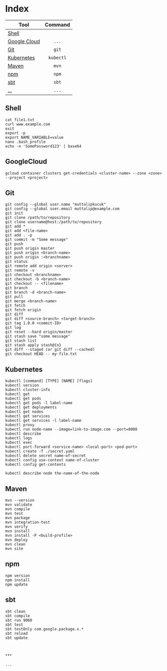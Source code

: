 


# Index

| Tool                          | Command   |
| ----------------------------- |:---------:|
| [Shell](#shell)               |           |
| [Google Cloud](#googlecloud)  | `...`     |
| [Git](#git)                   | `git`     |
| [Kubernetes](#kubernetes)     | `kubectl` |
| [Maven](#maven)               | `mvn`     |
| [npm](#npm)                   | `npm`     |
| [sbt](#sbt)                   | `sbt`     |
| [...](#...)                   | `...`     |


## Shell

```
cat file1.txt
curl www.example.com
exit
export -p
export NAME_VARIABLE=value
nano .bash_profile
echo -n 'SomePassword123' | base64
```


## GoogleCloud

```
gcloud container clusters get-credentials <cluster-name> --zone <zone> --project <project>
```


## Git

```
git config --global user.name "muttalipkucuk"
git config --global user.email muttalip@example.com
git init
git clone /path/to/repository
git clone username@host:/path/to/repository
git add *
git add <file-name>
git add . -p
git commit -m "Some message"
git push
git push origin master
git push origin <branch-name>
git push origin :<branchname>
git status
git remote add origin <server>
git remote -v
git checkout <branchname>
git checkout -b <branch-name>
git checkout -- <filename>
git branch
git branch -d <branch-name>
git pull
git merge <branch-name>
git fetch
git fetch origin
git diff
git diff <source-branch> <target-branch>
git tag 1.0.0 <commit-ID>
git log
git reset --hard origin/master
git stash save "some message"
git stash list
git stash apply stash@{n}
git diff --staged (or git diff --cached)
git checkout HEAD -- my-file.txt
```


## Kubernetes

```
kubectl [command] [TYPE] [NAME] [flags]
kubectl version
kubectl cluster-info
kubectl get
kubectl get pods
kubectl get pods -l label-name
kubectl get deployments
kubectl get nodes
kubectl get services
kubectl get services -l label-name
kubectl proxy
kubectl run node-name --image=link-to-image.com --port=8080
kubectl describe
kubectl logs
kubectl exec 
kubectl port-forward <service-name> <local-port> <pod-port>
kubectl create -f ./secret.yaml
kubectl delete secret name-of-secret
kubectl config use-context name-of-cluster
kubectl config get-contexts

kubectl describe node the-name-of-the-node
```


## Maven

```
mvn --version
mvn validate
mvn compile
mvn test
mvn package
mvn integration-test
mvn verify
mvn install
mvn install -P <build-profile>
mvn deploy
mvn clean
mvn site
```


## npm

```
npm version
npm install
npm update
```


## sbt

```
sbt clean
sbt compile
sbt run 9060
sbt test
sbt testOnly com.google.package.x.*
sbt reload
sbt update
```


## ...

```
...
```
